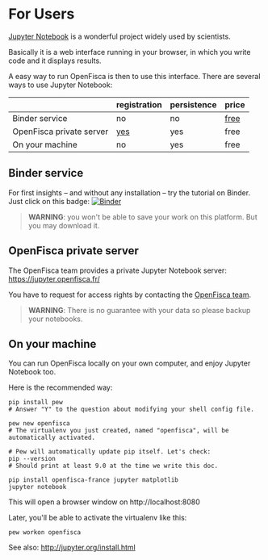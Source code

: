 # For Users

[Jupyter Notebook](http://jupyter.org/) is a wonderful project widely used by scientists.

Basically it is a web interface running in your browser, in which you write code and it displays results.

A easy way to run OpenFisca is then to use this interface. There are several ways to use Jupyter Notebook:

|                          | registration | persistence | price |
| --                       | --           | --          | --    |
| Binder service           | no           | no          | [free](http://docs.mybinder.org/faq)  |
| OpenFisca private server | [yes](https://www.openfisca.fr/contact)          | yes         | free  |
| On your machine          | no           | yes         | free  |

## Binder service

For first insights – and without any installation – try the tutorial on Binder. Just click on this badge: [![Binder](http://mybinder.org/badge.svg)](http://mybinder.org:/repo/openfisca/tutorial) 

> **WARNING**: you won't be able to save your work on this platform. But you may download it.

## OpenFisca private server

The OpenFisca team provides a private Jupyter Notebook server: https://jupyter.openfisca.fr/

You have to request for access rights by contacting the [OpenFisca team](https://github.com/openfisca).

  >**WARNING**: There is no guarantee with your data so please backup your notebooks.

## On your machine

You can run OpenFisca locally on your own computer, and enjoy Jupyter Notebook too.

Here is the recommended way:

```
pip install pew
# Answer "Y" to the question about modifying your shell config file.

pew new openfisca
# The virtualenv you just created, named "openfisca", will be automatically activated.

# Pew will automatically update pip itself. Let's check:
pip --version
# Should print at least 9.0 at the time we write this doc.

pip install openfisca-france jupyter matplotlib
jupyter notebook
```

This will open a browser window on http://localhost:8080

Later, you'll be able to activate the virtualenv like this:

```
pew workon openfisca
```

See also: http://jupyter.org/install.html